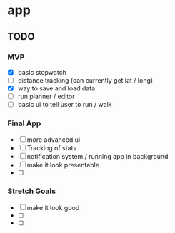 # app

## TODO

### MVP

- [x] basic stopwatch
- [ ] distance tracking (can currently get lat / long)
- [x] way to save and load data
- [ ] run planner / editor
- [ ] basic ui to tell user to run / walk

### Final App

- [ ] more advanced ui
- [ ] Tracking of stats
- [ ] notification system / running app in background
- [ ] make it look presentable
- [ ] 

### Stretch Goals

- [ ] make it look good
- [ ] 
- [ ] 